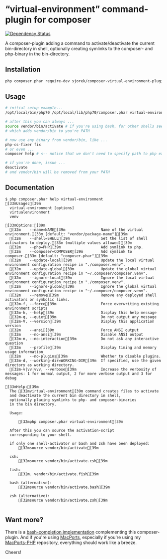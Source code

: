 # “virtual-environment” command-plugin for composer

[![Dependency Status](https://gemnasium.com/badges/github.com/sjorek/composer-virtual-environment-plugin.svg)](https://gemnasium.com/github.com/sjorek/composer-virtual-environment-plugin)

A composer-plugin adding a command to activate/deactivate the current
bin-directory in shell, optionally creating symlinks to the composer-
and php-binary in the bin-directory.

## Installation

```bash
php composer.phar require-dev sjorek/composer-virtual-environment-plugin
```

## Usage

```bash
# initial setup example...
/opt/local/bin/php70 /opt/local/lib/php70/composer.phar virtual-environment --php=/opt/local/bin/php70 --update-local

# after this you can always ...
source vendor/bin/activate # if you're using bash, for other shells see [Documentation].
# which adds vendor/bin to you're PATH

# now use any binary from vendor/bin, like ...
php-cs-fixer fix
# or even ...
composer help # <-- notice that we don't need to specify path to php explictly

# if you're done, issue ...
deactivate
# and vendor/bin will be removed from your PATH

```

## Documentation

```console
$ php composer.phar help virtual-environment
[33mUsage:[39m
  virtual-environment [options]
  virtualenvironment
  venv

[33mOptions:[39m
  [32m    --name=NAME[39m                Name of the virtual environment.[33m [default: "vendor/package-name"][39m
  [32m    --shell=SHELL[39m              Set the list of shell activators to deploy.[33m (multiple values allowed)[39m
  [32m    --php=PHP[39m                  Add symlink to php.
  [32m    --composer=COMPOSER[39m        Add symlink to composer.[33m [default: "composer.phar"][39m
  [32m    --update-local[39m             Update the local virtual environment configuration recipe in "./composer.venv".
  [32m    --update-global[39m            Update the global virtual environment configuration recipe in "~/.composer/composer.venv".
  [32m    --ignore-local[39m             Ignore the local virtual environment configuration recipe in "./composer.venv".
  [32m    --ignore-global[39m            Ignore the global virtual environment configuration recipe in "~/.composer/composer.venv".
  [32m    --remove[39m                   Remove any deployed shell activators or symbolic links.
  [32m-f, --force[39m                    Force overwriting existing environment scripts
  [32m-h, --help[39m                     Display this help message
  [32m-q, --quiet[39m                    Do not output any message
  [32m-V, --version[39m                  Display this application version
  [32m    --ansi[39m                     Force ANSI output
  [32m    --no-ansi[39m                  Disable ANSI output
  [32m-n, --no-interaction[39m           Do not ask any interactive question
  [32m    --profile[39m                  Display timing and memory usage information
  [32m    --no-plugins[39m               Whether to disable plugins.
  [32m-d, --working-dir=WORKING-DIR[39m  If specified, use the given directory as working directory.
  [32m-v|vv|vvv, --verbose[39m           Increase the verbosity of messages: 1 for normal output, 2 for more verbose output and 3 for debug

[33mHelp:[39m
  The [32mvirtual-environment[39m command creates files to activate
  and deactivate the current bin directory in shell,
  optionally placing symlinks to php- and composer-binaries
  in the bin directory.
  
  Usage:
  
      [32mphp composer.phar virtual-environment[39m
  
  After this you can source the activation-script
  corresponding to your shell.
  
  if only one shell-activator or bash and zsh have been deployed:
      [32msource vendor/bin/activate[39m
  
  csh:
      [32msource vendor/bin/activate.csh[39m
  
  fish:
      [32m. vendor/bin/activate.fish[39m
  
  bash (alternative):
      [32msource vendor/bin/activate.bash[39m
  
  zsh (alternative):
      [32msource vendor/bin/activate.zsh[39m
  
```

## Want more?

There is a [bash-completion implementation](https://sjorek.github.io/composer-bash-completion/)
complementing this composer-plugin. And if you're using [MacPorts](http://macports.org),
especially if you're using my [MacPorts-PHP](https://sjorek.github.io/MacPorts-PHP/)
repository, everything should work like a breeze.

Cheers!

